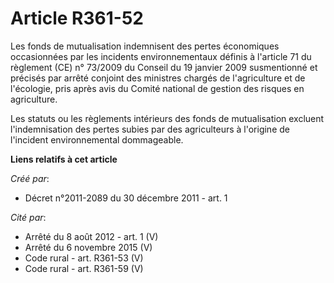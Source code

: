 # Article R361-52

Les fonds de mutualisation indemnisent des pertes économiques occasionnées par les incidents environnementaux définis à
l'article 71 du règlement (CE) n° 73/2009 du Conseil du 19 janvier 2009 susmentionné et précisés par arrêté conjoint des
ministres chargés de l'agriculture et de l'écologie, pris après avis du Comité national de gestion des risques en
agriculture. 

Les statuts ou les règlements intérieurs des fonds de mutualisation excluent l'indemnisation des pertes subies par des
agriculteurs à l'origine de l'incident environnemental dommageable.

**Liens relatifs à cet article**

_Créé par_:

  - Décret n°2011-2089 du 30 décembre 2011 - art. 1

_Cité par_:

  - Arrêté du 8 août 2012 - art. 1 (V)
  - Arrêté du 6 novembre 2015 (V)
  - Code rural - art. R361-53 (V)
  - Code rural - art. R361-59 (V)
